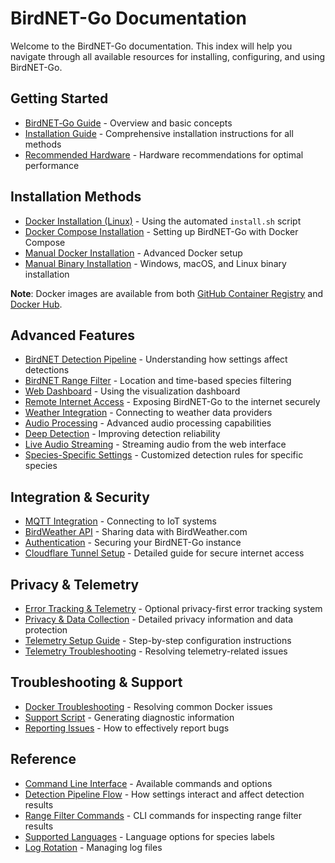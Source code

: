 # BirdNET-Go Documentation

Welcome to the BirdNET-Go documentation. This index will help you navigate through all available resources for installing, configuring, and using BirdNET-Go.

## Getting Started

* [BirdNET‐Go Guide](https://github.com/tphakala/birdnet-go/wiki/BirdNET%E2%80%90Go-Guide) - Overview and basic concepts
* [Installation Guide](installation.md) - Comprehensive installation instructions for all methods
* [Recommended Hardware](hardware.md) - Hardware recommendations for optimal performance

## Installation Methods

* [Docker Installation (Linux)](installation.md#recommended-method-installsh-linux) - Using the automated `install.sh` script
* [Docker Compose Installation](docker_compose_guide.md) - Setting up BirdNET-Go with Docker Compose
* [Manual Docker Installation](installation.md#manual-docker-installation-advanced-linux-only) - Advanced Docker setup
* [Manual Binary Installation](installation.md#manual-binary-installation-all-platforms) - Windows, macOS, and Linux binary installation

**Note**: Docker images are available from both [GitHub Container Registry](https://github.com/tphakala/birdnet-go/pkgs/container/birdnet-go) and [Docker Hub](https://hub.docker.com/r/tphakala/birdnet-go).

## Advanced Features

* [BirdNET Detection Pipeline](BirdNET‐Go-Guide#birdnet-detection-pipeline) - Understanding how settings affect detections
* [BirdNET Range Filter](BirdNET‐Go-Guide#birdnet-range-filter) - Location and time-based species filtering
* [Web Dashboard](BirdNET‐Go-Guide#web-dashboard) - Using the visualization dashboard
* [Remote Internet Access](cloudflare_tunnel_guide.md) - Exposing BirdNET-Go to the internet securely
* [Weather Integration](BirdNET‐Go-Guide#weather-integration) - Connecting to weather data providers
* [Audio Processing](BirdNET‐Go-Guide#audio-processing) - Advanced audio processing capabilities
* [Deep Detection](BirdNET‐Go-Guide#deep-detection) - Improving detection reliability
* [Live Audio Streaming](BirdNET‐Go-Guide#live-audio-streaming) - Streaming audio from the web interface
* [Species-Specific Settings](BirdNET‐Go-Guide#species-specific-settings) - Customized detection rules for specific species

## Integration & Security

* [MQTT Integration](BirdNET‐Go-Guide#integration-options) - Connecting to IoT systems
* [BirdWeather API](BirdNET‐Go-Guide#integration-options) - Sharing data with BirdWeather.com
* [Authentication](cloudflare_tunnel_guide.md#enabling-authentication) - Securing your BirdNET-Go instance
* [Cloudflare Tunnel Setup](cloudflare_tunnel_guide.md) - Detailed guide for secure internet access

## Privacy & Telemetry

* [Error Tracking & Telemetry](telemetry.md) - Optional privacy-first error tracking system
* [Privacy & Data Collection](telemetry-privacy.md) - Detailed privacy information and data protection
* [Telemetry Setup Guide](telemetry-setup.md) - Step-by-step configuration instructions
* [Telemetry Troubleshooting](telemetry-troubleshooting.md) - Resolving telemetry-related issues

## Troubleshooting & Support

* [Docker Troubleshooting](BirdNET‐Go-Guide#docker-installation-troubleshooting) - Resolving common Docker issues
* [Support Script](BirdNET‐Go-Guide#support-script) - Generating diagnostic information
* [Reporting Issues](BirdNET‐Go-Guide#reporting-issues) - How to effectively report bugs

## Reference

* [Command Line Interface](BirdNET‐Go-Guide#command-line-interface) - Available commands and options
* [Detection Pipeline Flow](BirdNET‐Go-Guide#birdnet-detection-pipeline) - How settings interact and affect detection results
* [Range Filter Commands](BirdNET‐Go-Guide#inspection-and-debugging) - CLI commands for inspecting range filter results
* [Supported Languages](BirdNET‐Go-Guide#supported-languages-for-species-labels) - Language options for species labels
* [Log Rotation](BirdNET‐Go-Guide#log-rotation) - Managing log files 